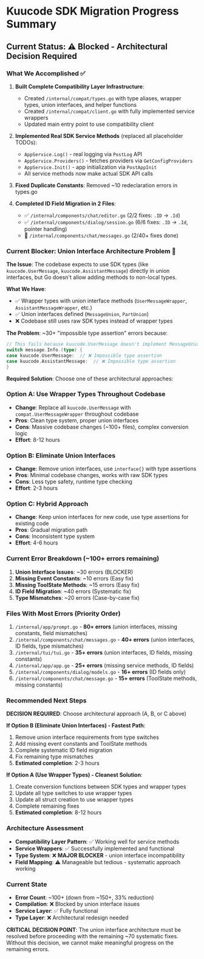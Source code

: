 # Kuucode SDK Migration Progress Summary

## Current Status: ⚠️ **Blocked - Architectural Decision Required**

### What We Accomplished ✅
1. **Built Complete Compatibility Layer Infrastructure**:
   - Created `/internal/compat/types.go` with type aliases, wrapper types, union interfaces, and helper functions
   - Created `/internal/compat/client.go` with fully implemented service wrappers
   - Updated main entry point to use compatibility client

2. **Implemented Real SDK Service Methods** (replaced all placeholder TODOs):
   - `AppService.Log()` - real logging via `PostLog` API
   - `AppService.Providers()` - fetches providers via `GetConfigProviders` 
   - `AppService.Init()` - app initialization via `PostAppInit`
   - All service methods now make actual SDK API calls

3. **Fixed Duplicate Constants**: Removed ~10 redeclaration errors in types.go

4. **Completed ID Field Migration in 2 Files**:
   - ✅ `/internal/components/chat/editor.go` (2/2 fixes: `.ID` → `.Id`)
   - ✅ `/internal/components/dialog/session.go` (6/6 fixes: `.ID` → `.Id`, pointer handling)
   - 🔄 `/internal/components/chat/messages.go` (2/40+ fixes done)

### Current Blocker: Union Interface Architecture Problem 🚨

**The Issue**: The codebase expects to use SDK types (like `kuucode.UserMessage`, `kuucode.AssistantMessage`) directly in union interfaces, but Go doesn't allow adding methods to non-local types.

**What We Have**:
- ✅ Wrapper types with union interface methods (`UserMessageWrapper`, `AssistantMessageWrapper`, etc.)
- ✅ Union interfaces defined (`MessageUnion`, `PartUnion`)
- ❌ Codebase still uses raw SDK types instead of wrapper types

**The Problem**: ~30+ "impossible type assertion" errors because:
```go
// This fails because kuucode.UserMessage doesn't implement MessageUnion
switch message.Info.(type) {
case kuucode.UserMessage:  // ❌ Impossible type assertion
case kuucode.AssistantMessage:  // ❌ Impossible type assertion
}
```

**Required Solution**: Choose one of these architectural approaches:

### Option A: Use Wrapper Types Throughout Codebase
- **Change**: Replace all `kuucode.UserMessage` with `compat.UserMessageWrapper` throughout codebase
- **Pros**: Clean type system, proper union interfaces
- **Cons**: Massive codebase changes (~100+ files), complex conversion logic
- **Effort**: 8-12 hours

### Option B: Eliminate Union Interfaces
- **Change**: Remove union interfaces, use `interface{}` with type assertions
- **Pros**: Minimal codebase changes, works with raw SDK types
- **Cons**: Less type safety, runtime type checking
- **Effort**: 2-3 hours

### Option C: Hybrid Approach
- **Change**: Keep union interfaces for new code, use type assertions for existing code
- **Pros**: Gradual migration path
- **Cons**: Inconsistent type system
- **Effort**: 4-6 hours

### Current Error Breakdown (~100+ errors remaining)
1. **Union Interface Issues**: ~30 errors (BLOCKER)
2. **Missing Event Constants**: ~10 errors (Easy fix)
3. **Missing ToolState Methods**: ~15 errors (Easy fix)
4. **ID Field Migration**: ~40 errors (Systematic fix)
5. **Type Mismatches**: ~20 errors (Case-by-case fix)

### Files With Most Errors (Priority Order)
1. `/internal/app/prompt.go` - **80+ errors** (union interfaces, missing constants, field mismatches)
2. `/internal/components/chat/messages.go` - **40+ errors** (union interfaces, ID fields, type mismatches)
3. `/internal/tui/tui.go` - **35+ errors** (union interfaces, ID fields, missing constants)
4. `/internal/app/app.go` - **25+ errors** (missing service methods, ID fields)
5. `/internal/components/dialog/models.go` - **16+ errors** (ID fields only)
6. `/internal/components/chat/message.go` - **15+ errors** (ToolState methods, missing constants)

### Recommended Next Steps

**DECISION REQUIRED**: Choose architectural approach (A, B, or C above)

**If Option B (Eliminate Union Interfaces) - Fastest Path**:
1. Remove union interface requirements from type switches
2. Add missing event constants and ToolState methods
3. Complete systematic ID field migration
4. Fix remaining type mismatches
5. **Estimated completion**: 2-3 hours

**If Option A (Use Wrapper Types) - Cleanest Solution**:
1. Create conversion functions between SDK types and wrapper types
2. Update all type switches to use wrapper types
3. Update all struct creation to use wrapper types
4. Complete remaining fixes
5. **Estimated completion**: 8-12 hours

### Architecture Assessment
- **Compatibility Layer Pattern**: ✅ Working well for service methods
- **Service Wrappers**: ✅ Successfully implemented and functional
- **Type System**: ❌ **MAJOR BLOCKER** - union interface incompatibility
- **Field Mapping**: ⚠️ Manageable but tedious - systematic approach working

### Current State
- **Error Count**: ~100+ (down from ~150+, 33% reduction)
- **Compilation**: ❌ Blocked by union interface issues
- **Service Layer**: ✅ Fully functional
- **Type Layer**: ❌ Architectural redesign needed

**CRITICAL DECISION POINT**: The union interface architecture must be resolved before proceeding with the remaining ~70 systematic fixes. Without this decision, we cannot make meaningful progress on the remaining errors.